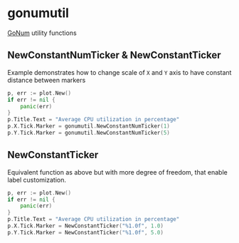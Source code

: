 # gonumutil
[GoNum](https://github.com/gonum) utility functions

## NewConstantNumTicker & NewConstantTicker
Example demonstrates how to change scale of `X` and `Y` axis to have constant distance between markers
```go
p, err := plot.New()
if err != nil {
    panic(err)
}
p.Title.Text = "Average CPU utilization in percentage"
p.X.Tick.Marker = gonumutil.NewConstantNumTicker(1)
p.Y.Tick.Marker = gonumutil.NewConstantNumTicker(5)
```

## NewConstantTicker
Equivalent function as above but with more degree of freedom, that enable label customization.
```go
p, err := plot.New()
if err != nil {
    panic(err)
}
p.Title.Text = "Average CPU utilization in percentage"
p.X.Tick.Marker = NewConstantTicker("%1.0f", 1.0)
p.Y.Tick.Marker = NewConstantTicker("%1.0f", 5.0)
```